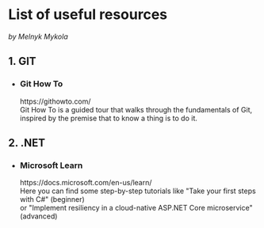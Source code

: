 # List of useful resources
*by Melnyk Mykola*

## 1. GIT
* ### Git How To 
  <p>
    https://githowto.com/ <br>
    Git How To is a guided tour that walks through the fundamentals of Git, <br> 
    inspired by the premise that to know a thing is to do it.
  </p>
## 2. .NET
* ### Microsoft Learn
  <p> 
    https://docs.microsoft.com/en-us/learn/ <br>
    Here you can find some step-by-step tutorials like "Take your first steps with C#" (beginner) <br> 
    or "Implement resiliency in a cloud-native ASP.NET Core microservice" (advanced)
  </p>
